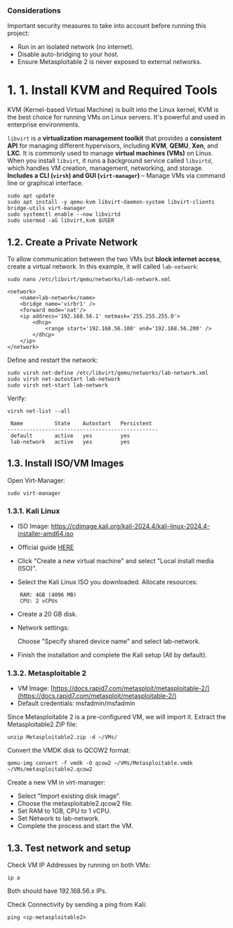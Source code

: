 ### Considerations
Important security measures to take into account before running this project:
- Run in an isolated network (no internet).
- Disable auto-bridging to your host.
- Ensure Metasploitable 2 is never exposed to external networks.

# 1. 1. Install KVM and Required Tools

KVM (Kernel-based Virtual Machine) is built into the Linux kernel, KVM is the best choice for running VMs on Linux servers. It's powerful and used in enterprise environments.

`libvirt` is a **virtualization management toolkit** that provides a **consistent API** for managing different hypervisors, including **KVM**, **QEMU**, **Xen**, and **LXC**. It is commonly used to manage **virtual machines (VMs)** on Linux. When you install `libvirt`, it runs a background service called `libvirtd`, which handles VM creation, management, networking, and storage. **Includes a CLI (`virsh`) and GUI (`virt-manager`)** – Manage VMs via command line or graphical interface.

```
sudo apt update
sudo apt install -y qemu-kvm libvirt-daemon-system libvirt-clients bridge-utils virt-manager
sudo systemctl enable --now libvirtd
sudo usermod -aG libvirt,kvm $USER
```


## 1.2. Create a Private Network

To allow communication between the two VMs but **block internet access**, create a virtual network. In this example, it will called `lab-network`: 

```
sudo nano /etc/libvirt/qemu/networks/lab-network.xml
```

```
<network>
    <name>lab-network</name>
    <bridge name='virbr1' />
    <forward mode='nat'/>
    <ip address='192.168.56.1' netmask='255.255.255.0'>
        <dhcp>
            <range start='192.168.56.100' end='192.168.56.200' />
        </dhcp>
    </ip>
</network>
```

Define and restart the network:

```
sudo virsh net-define /etc/libvirt/qemu/networks/lab-network.xml
sudo virsh net-autostart lab-network
sudo virsh net-start lab-network
```

Verify:
```
virsh net-list --all
```

```
 Name          State    Autostart   Persistent
------------------------------------------------
 default       active   yes         yes
 lab-network   active   yes         yes
```


## 1.3. Install ISO/VM Images

Open Virt-Manager:

```
sudo virt-manager
```

### 1.3.1. Kali Linux

- ISO Image: https://cdimage.kali.org/kali-2024.4/kali-linux-2024.4-installer-amd64.iso
- Official guide [HERE](https://www.kali.org/docs/virtualization/install-qemu-guest-vm/)

- Click "Create a new virtual machine" and select "Local install media (ISO)".
- Select the Kali Linux ISO you downloaded. Allocate resources:
```
    RAM: 4GB (4096 MB)
    CPU: 2 vCPUs
```

- Create a 20 GB disk.
- Network settings:

    Choose "Specify shared device name" and select lab-network.

- Finish the installation and complete the Kali setup (All by default).

### 1.3.2. Metasploitable 2

- VM Image: [https://docs.rapid7.com/metasploit/metasploitable-2/](https://docs.rapid7.com/metasploit/metasploitable-2/)
- Default credentials: msfadmin/msfadmin

Since Metasploitable 2 is a pre-configured VM, we will import it. Extract the Metasploitable2 ZIP file:

```
unzip Metasploitable2.zip -d ~/VMs/
```

Convert the VMDK disk to QCOW2 format:
```
qemu-img convert -f vmdk -O qcow2 ~/VMs/Metasploitable.vmdk ~/VMs/metasploitable2.qcow2
```

Create a new VM in virt-manager:

- Select "Import existing disk image".
- Choose the metasploitable2.qcow2 file.
- Set RAM to 1GB, CPU to 1 vCPU.
- Set Network to lab-network.
- Complete the process and start the VM.

## 1.3. Test network and setup

Check VM IP Addresses by running on both VMs: 

```
ip a
```

Both should have 192.168.56.x IPs.

Check Connectivity by sending a ping from Kali:

```
ping <ip-metasploitable2>
```


